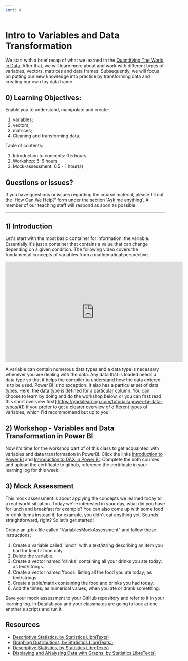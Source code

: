 ```yaml
---
sort: 4
---
```


# Intro to Variables and Data Transformation

We start with a brief recap of what we learned in the [Quantifying The World in Data](https://adsai.buas.nl/Study%20Content/DataScience/Quantifying%20our%20world%20into%20data.html). After that, we will learn more about and work with different types of variables, vectors, matrices and data frames. Subsequently, we will focus on putting our new knowledge into practice by transforming data and creating our own toy data frame.

## 0) Learning Objectives:
Enable you to understand, manipulate and create:
1. variables;
2. vectors;
3. matrices;
5. Cleaning and transforming data.

Table of contents:
1. Introduction to concepts: 0.5 hours
2. Workshop: 5-6 hours
3. Mock-assessment: 0.5 - 1 hour(s)

## Questions or issues?

If you have questions or issues regarding the course material, please fill out the 'How Can We Help?' form under the section ['Ask me anything'](https://adsai.buas.nl/Contact%20Us/). A member of our teaching staff will respond as soon as possible.

***


## 1) Introduction

Let's start with the most basic container for information: the variable. Essentially it's just a container that contains a value that can change depending on a given condition. The following video covers the fundamental concepts of variables from a mathematical perspective.
<iframe width="560" height="315" src="https://www.youtube.com/embed/tHYis-DP0oU" title="YouTube video player" frameborder="0" allow="accelerometer; autoplay; clipboard-write; encrypted-media; gyroscope; picture-in-picture" allowfullscreen></iframe>

A variable can contain numerous data types and a data type is necessary whenever you are dealing with the data. Any data that is loaded needs a data type so that it helps the compiler to understand how the data entered is to be used. Power BI is no exception. It also has a particular set of data types. Here, the data type is defined for a particular column. You can choose to learn by doing and do the workshop below, or you can first read this short overview first](https://yodalearning.com/tutorials/power-bi-data-types/#1) if you prefer to get a clearer overview of different types of variables; which I'ld recommomend but up to you! 

## 2) Workshop - Variables and Data Transformation in Power BI
Now it's time for the workshop part of of this class to get acquainted with variables and data transformation in PowerBI. Click the links [Introduction to Power BI](https://www.datacamp.com/courses/introduction-to-power-bi) and [Introduction to DAX in Power BI](https://www.datacamp.com/courses/introduction-to-power-bi). Complete the both courses and upload the certificate to github, reference the certificate in your learning log for this week.

## 3) Mock Assessment

This mock assessment is about applying the concepts we learned today to a real-world situation. Today we're interested in your day, what did you have for lunch and breakfast for example? You can also come up with some food or drink items instead if, for example, you didn't eat anything yet. Sounds straightforward, right? So let's get started!

Create an .pbix file called "VariablesMockAssessment" and follow these instructions:

1. Create a variable called 'lunch' with a text/string describing an item you had for lunch: food only.
2. Delete the variable.
3. Create a vector named 'drinks' containing all your drinks you ate today: as text/strings.
4. Create a vector named 'foods' listing all the food you ate today; as text/strings.
5. Create a table/matrix containing the food and drinks you had today.
6. Add the times; as numerical values, when you ate or drank something.

Save your mock assessment to your GitHub repository and refer to it in your learning log. In Datalab you and your classmates are going to look at one another's scripts and run it.




## Resources
- [Descriptive Statistics, by Statistics LibreTexts)](https://statics.teams.cdn.office.net/evergreen-assets/safelinks/1/atp-safelinks.html?url=https%3A%2F%2Fstats.libretexts.org%2FBookshelves%2FIntroductory_Statistics%2FBook%253A_Introductory_Statistics_(OpenStax)%2F02%253A_Descriptive_Statistics)
- [Graphing Distributions, by Statistics LibreTexts.)](https://statics.teams.cdn.office.net/evergreen-assets/safelinks/1/atp-safelinks.html?url=https%3A%2F%2Fstats.libretexts.org%2FBookshelves%2FIntroductory_Statistics%2FBook%253A_Introductory_Statistics_(Lane)%2F02%253A_Graphing_Distributions)
-  [Descriptive Statistics, by Statistics LibreTexts)](https://statics.teams.cdn.office.net/evergreen-assets/safelinks/1/atp-safelinks.html?url=https%3A%2F%2Fstats.libretexts.org%2FBookshelves%2FIntroductory_Statistics%2FBook%253A_Introductory_Statistics_(Shafer_and_Zhang)%2F02%253A_Descriptive_Statistics)
 - [Displaying and ANalysing Data with Graphs, by Statistics LibreTexts)](https://statics.teams.cdn.office.net/evergreen-assets/safelinks/1/atp-safelinks.html?url=https%3A%2F%2Fstats.libretexts.org%2FBookshelves%2FIntroductory_Statistics%2FBook%253A_Inferential_Statistics_and_Probability_-_A_Holistic_Approach_(Geraghty)%2F02%253A_Displaying_and_Analyzing_Data_with_Graphs)

